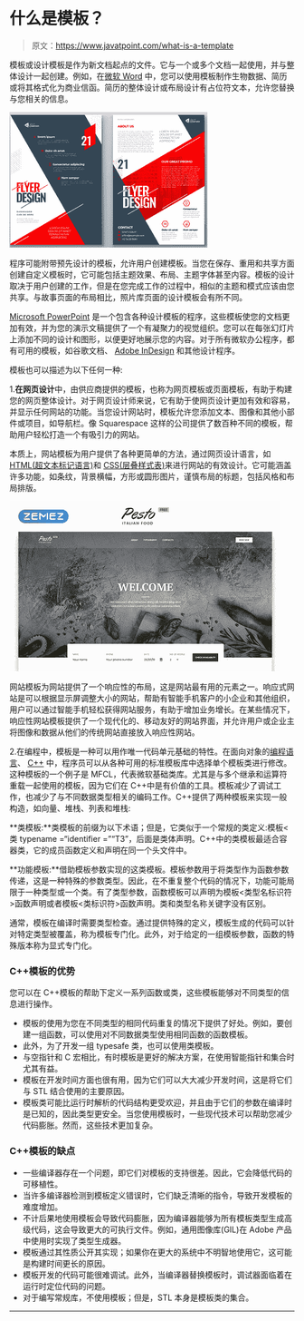 # 什么是模板？

> 原文：<https://www.javatpoint.com/what-is-a-template>

模板或设计模板是作为新文档起点的文件。它与一个或多个文档一起使用，并与整体设计一起创建。例如，在[微软 Word](https://www.javatpoint.com/what-is-microsoft-word) 中，您可以使用模板制作生物数据、简历或将其格式化为商业信函。简历的整体设计或布局设计有占位符文本，允许您替换与您相关的信息。

![What is a Template](img/abf17ec500792fe784f002f459445fce.png)

程序可能附带预先设计的模板，允许用户创建模板。当您在保存、重用和共享方面创建自定义模板时，它可能包括主题效果、布局、主题字体甚至内容。模板的设计取决于用户创建的工作，但是在您完成工作的过程中，相似的主题和模式应该由您共享。与故事页面的布局相比，照片库页面的设计模板会有所不同。

[Microsoft PowerPoint](https://www.javatpoint.com/powerpoint-tutorial) 是一个包含各种设计模板的程序，这些模板使您的文档更加有效，并为您的演示文稿提供了一个有凝聚力的视觉组织。您可以在每张幻灯片上添加不同的设计和图形，以便更好地展示您的内容。对于所有微软办公程序，都有可用的模板，如谷歌文档、 [Adobe InDesign](https://www.javatpoint.com/adobe-indesign) 和其他设计程序。

模板也可以描述为以下任何一种:

1.**在网页设计**中，由供应商提供的模板，也称为网页模板或页面模板，有助于构建您的网页整体设计。对于网页设计师来说，它有助于使网页设计更加有效和容易，并显示任何网站的功能。当您设计网站时，模板允许您添加文本、图像和其他小部件或项目，如导航栏。像 Squarespace 这样的公司提供了数百种不同的模板，帮助用户轻松打造一个有吸引力的网站。

本质上，网站模板为用户提供了各种更简单的方法，通过网页设计语言，如 [HTML(超文本标记语言)](https://www.javatpoint.com/html-tutorial)和 [CSS(层叠样式表)](https://www.javatpoint.com/css-tutorial)来进行网站的有效设计。它可能涵盖许多功能，如条纹，背景横幅，方形或圆形图片，谨慎布局的标题，包括风格和布局排版。

![What is a Template](img/998ecb5963766ec5bc2de480b3c9d6ae.png)

网站模板为网站提供了一个响应性的布局，这是网站最有用的元素之一。响应式网站是可以根据显示屏调整大小的网站，帮助有智能手机客户的小企业和其他组织，用户可以通过智能手机轻松获得网站服务，有助于增加业务增长。在某些情况下，响应性网站模板提供了一个现代化的、移动友好的网站界面，并允许用户或企业主将图像和数据从他们的传统网站直接放入响应性网站。

2.在编程中，模板是一种可以用作唯一代码单元基础的特性。在面向对象的[编程语言](https://www.javatpoint.com/programming-language)、 [C++](https://www.javatpoint.com/c-programming-language-tutorial) 中，程序员可以从各种可用的标准模板库中选择单个模板类进行修改。这种模板的一个例子是 MFCL，代表微软基础类库。尤其是与多个继承和运算符重载一起使用的模板，因为它们在 C++中是有价值的工具。模板减少了调试工作，也减少了与不同数据类型相关的编码工作。C++提供了两种模板来实现一般构造，如向量、堆栈、列表和堆栈:

**类模板:**类模板的前缀为以下术语；但是，它类似于一个常规的类定义:模板<类 typename =“identifier =”“T3”，后面是类体声明。C++中的类模板最适合容器类，它的成员函数定义和声明在同一个头文件中。

**功能模板:**借助模板参数实现的这类模板。模板参数用于将类型作为函数参数传递，这是一种特殊的参数类型。因此，在不重复整个代码的情况下，功能可能局限于一种类型或一个类。有了类型参数，函数模板可以声明为模板<类型名标识符>函数声明或者模板<类标识符>函数声明。类和类型名称关键字没有区别。

通常，模板在编译时需要类型检查。通过提供特殊的定义，模板生成的代码可以针对特定类型被覆盖，称为模板专门化。此外，对于给定的一组模板参数，函数的特殊版本称为显式专门化。

### C++模板的优势

您可以在 C++模板的帮助下定义一系列函数或类，这些模板能够对不同类型的信息进行操作。

*   模板的使用为您在不同类型的相同代码重复的情况下提供了好处。例如，要创建一组函数，可以使用对不同数据类型使用相同函数的函数模板。
*   此外，为了开发一组 typesafe 类，也可以使用类模板。
*   与空指针和 C 宏相比，有时模板是更好的解决方案，在使用智能指针和集合时尤其有益。
*   模板在开发时间方面也很有用，因为它们可以大大减少开发时间，这是将它们与 STL 结合使用的主要原因。
*   模板类可能比运行时解析的代码结构更受欢迎，并且由于它们的参数在编译时是已知的，因此类型更安全。当您使用模板时，一些现代技术可以帮助您减少代码膨胀。然而，这些技术更加复杂。

### C++模板的缺点

*   一些编译器存在一个问题，即它们对模板的支持很差。因此，它会降低代码的可移植性。
*   当许多编译器检测到模板定义错误时，它们缺乏清晰的指令，导致开发模板的难度增加。
*   不计后果地使用模板会导致代码膨胀，因为编译器能够为所有模板类型生成高级代码，这会导致更大的可执行文件。例如，通用图像库(GIL)在 Adobe 产品中使用时实现了类型生成器。
*   模板通过其性质公开其实现；如果你在更大的系统中不明智地使用它，这可能是构建时间更长的原因。
*   模板开发的代码可能很难调试。此外，当编译器替换模板时，调试器面临着在运行时定位代码的问题。
*   对于编写常规库，不使用模板；但是，STL 本身是模板类的集合。

* * *